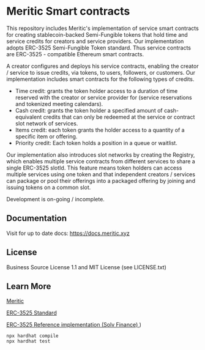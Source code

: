 # Meritic Smart contracts

This repository includes Meritic's  implementation of  service smart contracts for creating stablecoin-backed Semi-Fungible tokens that hold time and service credits for creators and service providers. Our implementation adopts ERC-3525 Semi-Fungible Token standard. 
Thus service contracts are ERC-3525 - compatible Ethereum smart contracts.   

A creator configures and deploys his service contracts, enabling the creator / service  to issue credits, via tokens, to users, followers, or customers. Our implementation includes smart contracts for the following types of credits.

* Time credit: grants the token holder access to a duration of time reserved with the creator or service provider for (service reservations and tokenized meeting calendars).
* Cash credit: grants the  token holder a specified amount of cash-equivalent credits that can only be redeemed at the service or contract slot network of services. 
* Items credit: each token grants the holder access to a quantity of a specific item or offering.
* Priority credit: Each token holds a position in a queue or waitlist. 

Our implementation also introduces slot networks by creating the Registry, which enables multiple service contracts from different services to share a single ERC-3525 slotId. This feature means token holders can access multiple services using one token and that independent creators / services can package or pool their offerings into a packaged offering by joining and issuing tokens on a common slot. 

Development is on-going / incomplete. 

## Documentation
Visit for up to date docs: https://docs.meritic.xyz
## License
Business Source License 1.1 and MIT License (see LICENSE.txt)

## Learn More
[Meritic ](/https://meritic.xyz)

[ERC-3525 Standard ](https://eips.ethereum.org/EIPS/eip-3525)

[ERC-3525 Reference implementation (Solv Finance) ](https://github.com/solv-finance/erc-3525))


```shell
npx hardhat compile
npx hardhat test
```
